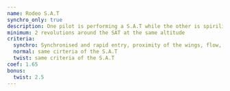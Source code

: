 ```yaml
---
name: Rodeo S.A.T
synchro_only: true
description: One pilot is performing a S.A.T while the other is spiriling around
minimum: 2 revolutions around the SAT at the same altitude
criteria:
  synchro: Synchronised and rapid entry, proximity of the wings, flow, duration, exit
  normal: same cirteria of the S.A.T
  twist: same criteria of the S.A.T
coef: 1.65
bonus:
  twist: 2.5
---
```


